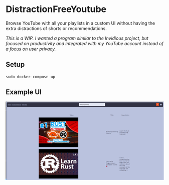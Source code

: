 # DistractionFreeYoutube

Browse YouTube with all your playlists in a custom UI without having the extra distractions of shorts or recommendations.

_This is a WIP. I wanted a program similar to the Invidious project, but focused on productivity and integrated with my YouTube account instead of a focus on user privacy._

## Setup

```
sudo docker-compose up
```

## Example UI

![An image of search results](docs/image.png)
